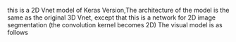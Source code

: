 this is a 2D Vnet model of Keras Version,The architecture of the model is the same as the original 3D Vnet, except that this is a network for 2D image segmentation (the convolution kernel becomes 2D)
The visual model is as follows
